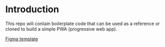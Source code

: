 # Introduction

This repo will contain boilerplate code that can be used as a reference or cloned to build a simple PWA (progressive web app).

[Figma template](https://www.figma.com/file/CsUR5bAS6zYpmEQ9bSNfn1/PWA-icons-and-screens?node-id=0%3A1 "Figma template")
